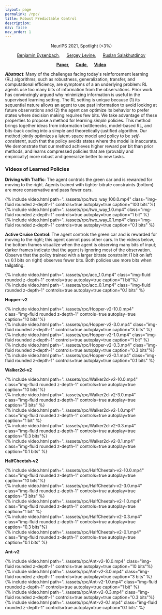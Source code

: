 ```yaml
---
layout: page
permalink: /rpc/
title: Robust Predictable Control
description:
nav: false
nav_order: 1
---
```


<p><center>NeurIPS 2021, Spotlight (<3%)</center></p>
<p><center><a href="https://ben-eysenbach.github.io/">Benjamin Eysenbach</a>, &emsp; <a href="https://people.eecs.berkeley.edu/~svlevine/">Sergey Levine</a>, &emsp; <a href="https://www.cs.cmu.edu/~rsalakhu/">Ruslan Salakhutdinov</a></center></p>
<p><center><b><a href="https://arxiv.org/abs/2109.03214">Paper</a>, &emsp; <a href="https://github.com/google-research/google-research/tree/master/rpc">Code</a>,  &emsp; <a href="https://www.youtube.com/watch?v=6efUoVvhmpQ">Video</a></b></center></p>

*__Abstract__*:
Many of the challenges facing today's reinforcement learning (RL) algorithms, such as robustness, generalization, transfer, and computational efficiency, are symptoms of a an underlying problem: RL agents use too many bits of information from the observations. Prior work has convincingly argued why minimizing information is useful in the supervised learning setting. The RL setting is unique because (1) its sequential nature allows an agent to use past information to avoid looking at future observations and (2) the agent can optimize its behavior to prefer states where decision making requires few bits. We take advantage of these properties to propose a method for learning *simple* policies. This method brings together ideas from information bottlenecks, model-based RL, and bits-back coding into a simple and theoretically-justified algorithm. Our method jointly optimizes a latent-space model and policy to be *self-consistent*, such that the policy avoids states where the model is inaccurate. We demonstrate that our method achieves higher reward per bit than prior methods, and learns compressed policies that are (provably and empirically) more robust and generalize better to new tasks.


### Videos of Learned Policies

**Driving with Traffic**: The agent controls the green car and is rewarded for moving to the right. Agents trained with tighter bitrate constraints (bottom) are more conservative and pass fewer cars.

<div class="row mt-3">
    <div class="col-sm mt-3 mt-md-0">
        {% include video.html path="../assets/rpc/two_way_100.0.mp4" class="img-fluid rounded z-depth-1" controls=true autoplay=true caption="100 bits"%}
    </div>
    <div class="col-sm mt-3 mt-md-0">
        {% include video.html path="../assets/rpc/two_way_1.0.mp4" class="img-fluid rounded z-depth-1" controls=true autoplay=true caption="1 bit" %}
    </div>
</div>
<div class="row mt-3">
    <div class="col-sm mt-3 mt-md-0">
        {% include video.html path="../assets/rpc/two_way_0.1.mp4" class="img-fluid rounded z-depth-1" controls=true autoplay=true caption="0.1 bits" %}
    </div>
    <div class="col-sm mt-3 mt-md-0"></div>
</div>

<!-- ![100 bits](videos/two_way_100.0.mp4 width="100%")
![1 bit](videos/two_way_1.0.mp4 width="100%")
![0.1 bits](videos/two_way_0.1.mp4 width="100%") -->

**Active Cruise Control**: The agent controls the green car and is rewarded for moving to the right; this agent cannot pass other cars.
In the videos below, the bottom frames visualize when the agent is observing many bits of input; darker frames indicate that the agent is ignoring most of the observation. Observe that the policy trained with a larger bitrate constraint (1 bit on left vs 0.1 bits on right) observes fewer bits. Both policies use more bits when tailgating.

<div class="row mt-3">
    <div class="col-sm mt-3 mt-md-0">
        {% include video.html path="../assets/rpc/acc_1.0.mp4" class="img-fluid rounded z-depth-1" controls=true autoplay=true caption="1 bit"%}
    </div>
    <div class="col-sm mt-3 mt-md-0">
        {% include video.html path="../assets/rpc/acc_0.1.mp4" class="img-fluid rounded z-depth-1" controls=true autoplay=true caption="0.1 bits" %}
    </div>
</div>

**Hopper-v2**

<div class="row mt-3">
    <div class="col-sm mt-3 mt-md-0">
        {% include video.html path="../assets/rpc/Hopper-v2-10.0.mp4" class="img-fluid rounded z-depth-1" controls=true autoplay=true caption="10 bits"%}
    </div>
    <div class="col-sm mt-3 mt-md-0">
        {% include video.html path="../assets/rpc/Hopper-v2-3.0.mp4" class="img-fluid rounded z-depth-1" controls=true autoplay=true caption="3 bits" %}
    </div>
     <div class="col-sm mt-3 mt-md-0">
        {% include video.html path="../assets/rpc/Hopper-v2-1.0.mp4" class="img-fluid rounded z-depth-1" controls=true autoplay=true caption="1 bit" %}
    </div>
</div>

<div class="row mt-3">
    <div class="col-sm mt-3 mt-md-0">
        {% include video.html path="../assets/rpc/Hopper-v2-0.3.mp4" class="img-fluid rounded z-depth-1" controls=true autoplay=true caption="0.3 bits"%}
    </div>
    <div class="col-sm mt-3 mt-md-0">
        {% include video.html path="../assets/rpc/Hopper-v2-0.1.mp4" class="img-fluid rounded z-depth-1" controls=true autoplay=true caption="0.1 bits" %}
    </div>
    <div class="col-sm mt-3 mt-md-0"></div>
</div>

**Walker2d-v2**

<div class="row mt-3">
    <div class="col-sm mt-3 mt-md-0">
        {% include video.html path="../assets/rpc/Walker2d-v2-10.0.mp4" class="img-fluid rounded z-depth-1" controls=true autoplay=true caption="10 bits"%}
    </div>
    <div class="col-sm mt-3 mt-md-0">
        {% include video.html path="../assets/rpc/Walker2d-v2-3.0.mp4" class="img-fluid rounded z-depth-1" controls=true autoplay=true caption="3 bits" %}
    </div>
     <div class="col-sm mt-3 mt-md-0">
        {% include video.html path="../assets/rpc/Walker2d-v2-1.0.mp4" class="img-fluid rounded z-depth-1" controls=true autoplay=true caption="1 bit" %}
    </div>
</div>

<div class="row mt-3">
    <div class="col-sm mt-3 mt-md-0">
        {% include video.html path="../assets/rpc/Walker2d-v2-0.3.mp4" class="img-fluid rounded z-depth-1" controls=true autoplay=true caption="0.3 bits"%}
    </div>
    <div class="col-sm mt-3 mt-md-0">
        {% include video.html path="../assets/rpc/Walker2d-v2-0.1.mp4" class="img-fluid rounded z-depth-1" controls=true autoplay=true caption="0.1 bits" %}
    </div>
    <div class="col-sm mt-3 mt-md-0"></div>
</div>

**HalfCheetah-v2**

<div class="row mt-3">
    <div class="col-sm mt-3 mt-md-0">
        {% include video.html path="../assets/rpc/HalfCheetah-v2-10.0.mp4" class="img-fluid rounded z-depth-1" controls=true autoplay=true caption="10 bits"%}
    </div>
    <div class="col-sm mt-3 mt-md-0">
        {% include video.html path="../assets/rpc/HalfCheetah-v2-3.0.mp4" class="img-fluid rounded z-depth-1" controls=true autoplay=true caption="3 bits" %}
    </div>
     <div class="col-sm mt-3 mt-md-0">
        {% include video.html path="../assets/rpc/HalfCheetah-v2-1.0.mp4" class="img-fluid rounded z-depth-1" controls=true autoplay=true caption="1 bit" %}
    </div>
</div>

<div class="row mt-3">
    <div class="col-sm mt-3 mt-md-0">
        {% include video.html path="../assets/rpc/HalfCheetah-v2-0.3.mp4" class="img-fluid rounded z-depth-1" controls=true autoplay=true caption="0.3 bits"%}
    </div>
    <div class="col-sm mt-3 mt-md-0">
        {% include video.html path="../assets/rpc/HalfCheetah-v2-0.1.mp4" class="img-fluid rounded z-depth-1" controls=true autoplay=true caption="0.1 bits" %}
    </div>
    <div class="col-sm mt-3 mt-md-0"></div>
</div>

**Ant-v2**

<div class="row mt-3">
    <div class="col-sm mt-3 mt-md-0">
        {% include video.html path="../assets/rpc/Ant-v2-10.0.mp4" class="img-fluid rounded z-depth-1" controls=true autoplay=true caption="10 bits"%}
    </div>
    <div class="col-sm mt-3 mt-md-0">
        {% include video.html path="../assets/rpc/Ant-v2-3.0.mp4" class="img-fluid rounded z-depth-1" controls=true autoplay=true caption="3 bits" %}
    </div>
     <div class="col-sm mt-3 mt-md-0">
        {% include video.html path="../assets/rpc/Ant-v2-1.0.mp4" class="img-fluid rounded z-depth-1" controls=true autoplay=true caption="1 bit" %}
    </div>
</div>

<div class="row mt-3">
    <div class="col-sm mt-3 mt-md-0">
        {% include video.html path="../assets/rpc/Ant-v2-0.3.mp4" class="img-fluid rounded z-depth-1" controls=true autoplay=true caption="0.3 bits"%}
    </div>
    <div class="col-sm mt-3 mt-md-0">
        {% include video.html path="../assets/rpc/Ant-v2-0.1.mp4" class="img-fluid rounded z-depth-1" controls=true autoplay=true caption="0.1 bits" %}
    </div>
    <div class="col-sm mt-3 mt-md-0"></div>
</div>